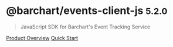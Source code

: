# @barchart/events-client-js <small>5.2.0</small>

> JavaScript SDK for Barchart&#x27;s Event Tracking Service

[Product Overview](/content/product_overview)
[Quick Start](/content/quick_start)
